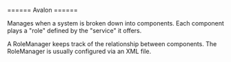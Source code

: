 ====== Avalon ======

Manages when a system is broken down into components.  Each component plays a "role" defined by the "service" it offers.


A RoleManager keeps track of the relationship between components.  The RoleManager is usually configured via an XML file.



